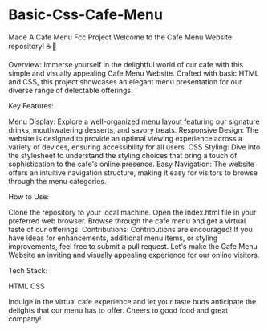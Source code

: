 # Basic-Css-Cafe-Menu
Made A Cafe Menu Fcc Project
Welcome to the Cafe Menu Website repository! ☕🍰

Overview:
Immerse yourself in the delightful world of our cafe with this simple and visually appealing Cafe Menu Website. Crafted with basic HTML and CSS, this project showcases an elegant menu presentation for our diverse range of delectable offerings.

Key Features:

Menu Display: Explore a well-organized menu layout featuring our signature drinks, mouthwatering desserts, and savory treats.
Responsive Design: The website is designed to provide an optimal viewing experience across a variety of devices, ensuring accessibility for all users.
CSS Styling: Dive into the stylesheet to understand the styling choices that bring a touch of sophistication to the cafe's online presence.
Easy Navigation: The website offers an intuitive navigation structure, making it easy for visitors to browse through the menu categories.

How to Use:

Clone the repository to your local machine.
Open the index.html file in your preferred web browser.
Browse through the cafe menu and get a virtual taste of our offerings.
Contributions:
Contributions are encouraged! If you have ideas for enhancements, additional menu items, or styling improvements, feel free to submit a pull request. Let's make the Cafe Menu Website an inviting and visually appealing experience for our online visitors.

Tech Stack:

HTML
CSS

Indulge in the virtual cafe experience and let your taste buds anticipate the delights that our menu has to offer. Cheers to good food and great company!
